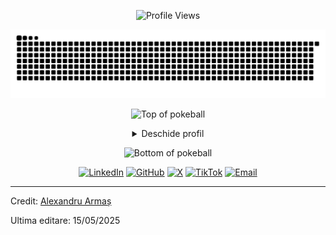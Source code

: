 <p align = "center">
	<img src = "https://komarev.com/ghpvc/?username=10kartik&style=plastic&color=blueviolet" alt = "Profile Views"/>
</p>
<p align = "center">
	<img src = "https://github.com/7oSkaaa/7oSkaaa/blob/output/github-contribution-grid-snake.svg?" alt = "Snake Game"/>
</p>

<div align="center">


![Top of pokeball](https://user-images.githubusercontent.com/44261381/209363264-ac854d3c-2cc2-44c4-928e-8a08d1013f46.png)

<details>
<summary>Deschide profil</summary>

<br>
<div>
  <div align=center>
      <img height="200" alt="Avatar photo of KK10" src="https://github.com/user-attachments/assets/64c2369d-3516-4b0d-add8-fb44f8cd7694" alt="Avatar photo of KK10">
  </div>
  <div align=center>
      <a href="https://git.io/typing-svg"><img src="https://readme-typing-svg.demolab.com?font=Black+Ops+One&pause=1000&width=435&lines=Hey%2C+I+am+Alexandru++Armas;Welcome+to+My+GitHub+Profile;Inquisitive+and+Curious+by+nature;Software+and+Computer+Hardware;iOS+Developer;Fortnite+and+Coding+Lover;Full-Stack+Developer;READY+FOR+HIRE" alt="Typing SVG" /></a>
  </div>
</div>

<details>
<summary>Despre mine</summary>

[//]: # (You must have a lf before the markdown element when inside a block for it to work: https://stackoverflow.com/questions/29368902/how-can-i-wrap-my-markdown-in-an-html-div)

<div align="left">

```js
/**
 *   ▄▄▄▄▄▄▄▄▄▄▄  ▄▄▄▄▄▄▄▄▄▄▄  ▄▄       ▄▄  ▄▄▄▄▄▄▄▄▄▄▄  ▄▄▄▄▄▄▄▄▄▄▄ 
 *  ▐░░░░░░░░░░░▌▐░░░░░░░░░░░▌▐░░▌     ▐░░▌▐░░░░░░░░░░░▌▐░░░░░░░░░░░▌
 *  ▐░█▀▀▀▀▀▀▀█░▌▐░█▀▀▀▀▀▀▀█░▌▐░▌░▌   ▐░▐░▌▐░█▀▀▀▀▀▀▀█░▌▐░█▀▀▀▀▀▀▀▀▀ 
 *  ▐░▌       ▐░▌▐░▌       ▐░▌▐░▌▐░▌ ▐░▌▐░▌▐░▌       ▐░▌▐░▌          
 *  ▐░█▄▄▄▄▄▄▄█░▌▐░█▄▄▄▄▄▄▄█░▌▐░▌ ▐░▐░▌ ▐░▌▐░█▄▄▄▄▄▄▄█░▌▐░█▄▄▄▄▄▄▄▄▄ 
 *  ▐░░░░░░░░░░░▌▐░░░░░░░░░░░▌▐░▌  ▐░▌  ▐░▌▐░░░░░░░░░░░▌▐░░░░░░░░░░░▌
 *  ▐░█▀▀▀▀▀▀▀█░▌▐░█▀▀▀▀█░█▀▀ ▐░▌   ▀   ▐░▌▐░█▀▀▀▀▀▀▀█░▌ ▀▀▀▀▀▀▀▀▀█░▌
 *  ▐░▌       ▐░▌▐░▌     ▐░▌  ▐░▌       ▐░▌▐░▌       ▐░▌          ▐░▌
 *  ▐░▌       ▐░▌▐░▌      ▐░▌ ▐░▌       ▐░▌▐░▌       ▐░▌ ▄▄▄▄▄▄▄▄▄█░▌
 *  ▐░▌       ▐░▌▐░▌       ▐░▌▐░▌       ▐░▌▐░▌       ▐░▌▐░░░░░░░░░░░▌
 *   ▀         ▀  ▀         ▀  ▀         ▀  ▀         ▀  ▀▀▀▀▀▀▀▀▀▀▀ 
  * @param {string} location - Locuiește în Timișoara, județul Timiș, România.
 * @param {string} languages - Vorbește fluent română, engleză, germană și franceză.
 * @param {string} jobTitle - Inginer software.
 * @param {string} specialization - Specializat în dezvoltarea completă a sistemelor Backend și aplicațiilor iOS.
 * @param {string} interests - Interesat de Inteligență Artificială, Sisteme Distribuite și rezolvarea problemelor complexe.
 * @param {string} hobbies - Pasionat de drumeții, citit, jocuri video și cântat la instrumente muzicale.
 * @param {string} education - Licențiat în Inginerie Computerizată, absolvent al Vishwakarma Institute of Technology, Pune.
 * @param {string} approachable - Deschis la colaborări pe proiecte interesante — nu ezita să iei legătura!
 * @param {string} strength - Hotărât și perseverent.
 * @param {string} weakness - Uneori timid în situații noi.
 *
 * @throws {Punch} Lovește (metaforic) orice bug din cod.
 *
 * @returns {Object} Alexandru Armaș - Obiectul care îl reprezintă pe dezvoltator.
 */
```

</div>

</details>

<details>
<summary>Unelte</summary>
<div>
  <p style="display: inline-block;" align="center">
    <div style="display: inline-block; background: transparent; border: none; margin: 5px;">
      <div align="center"><h4 style="text-shadow: 1px 1px 2px #888;">Limbaje de Programare</h4></div>
      <div>
      <img width="30px" src="https://cdn.jsdelivr.net/gh/devicons/devicon/icons/cplusplus/cplusplus-original.svg" alt="cpp" title="C++" /> 
      <img width="30px" src="https://cdn.jsdelivr.net/gh/devicons/devicon/icons/javascript/javascript-original.svg" alt="js" title="Javascript"/> 
      <img width="30px" src="https://cdn.jsdelivr.net/gh/devicons/devicon/icons/python/python-original.svg" alt="py" title="Python"/> 
      <img width="30" src="https://user-images.githubusercontent.com/25181517/121405384-444d7300-c95d-11eb-959f-913020d3bf90.png" alt="C#" title="C#"/>
      <img width="30px" src="https://cdn.jsdelivr.net/gh/devicons/devicon/icons/typescript/typescript-original.svg" alt="ts" title="TypeScript"/>
      <img width="30px" src="https://cdn.jsdelivr.net/gh/devicons/devicon/icons/php/php-original.svg" alt="php" title="PHP"/>
      </div>
    </div>
    <div style="display: inline-block; background: transparent; border: none; margin: 5px;">
      <div align="center"><h4 style="text-shadow: 1px 1px 2px #888;">Back-end</h4></div>
      <div>
      <img width="30px" src="https://cdn.jsdelivr.net/gh/devicons/devicon/icons/nodejs/nodejs-original.svg" alt="nodejs" title="Node.js"/>
      <img width="30px" src="https://cdn.jsdelivr.net/gh/devicons/devicon/icons/express/express-original-wordmark.svg" alt="express" title="Express Server"/>
      <img width="30px" src="https://cdn.jsdelivr.net/gh/devicons/devicon/icons/django/django-plain.svg" alt="django" title="Django"/>
      <img width="30px" src="https://user-images.githubusercontent.com/25181517/192107858-fe19f043-c502-4009-8c47-476fc89718ad.png" alt="rest" title="REST API"/>
      <img width="30" src="https://user-images.githubusercontent.com/25181517/192107856-aa92c8b1-b615-47c3-9141-ed0d29a90239.png" alt="GraphQL" title="GraphQL"/>
      <img width="30" src="https://user-images.githubusercontent.com/25181517/186711335-a3729606-5a78-4496-9a36-06efcc74f800.png" alt="Swagger" title="Swagger"/>
      <img width="30" src="https://user-images.githubusercontent.com/25181517/201476472-d2f5f644-cfc9-43e5-96d3-c8f40f18b5cb.png" alt="Chai" title="Chai"/>
      <img width="30" src="https://user-images.githubusercontent.com/25181517/201476630-f47cfff6-fdee-4ee1-9092-1793b71b1ca3.png" alt="Mocha" title="Mocha"/>
      <img width="30px" src="https://cdn.jsdelivr.net/gh/devicons/devicon/icons/dotnetcore/dotnetcore-original.svg" alt="dotnet" title=".NET Core"/>
      </div>
    </div>
    <div style="display: inline-block; background: transparent; border: none; margin: 5px;">
      <div align="center"><h4 style="text-shadow: 1px 1px 2px #888;">Mobil</h4></div>
      <div>
      <img width="30px" src="https://cdn.jsdelivr.net/gh/devicons/devicon/icons/swift/swift-original.svg" alt="swift" title="SwiftUI"/>
      <img width="30px" src="https://cdn.jsdelivr.net/gh/devicons/devicon/icons/flutter/flutter-original.svg" alt="flutter" title="Flutter"/>
      <img width="30px" src="https://cdn.jsdelivr.net/gh/devicons/devicon/icons/react/react-original.svg" alt="reactnative" title="React Native"/>
      <img width="30px" src="https://cdn.jsdelivr.net/gh/devicons/devicon/icons/kotlin/kotlin-original.svg" alt="kotlin" title="Kotlin"/>
      <img width="30px" src="https://cdn.jsdelivr.net/gh/devicons/devicon/icons/xamarin/xamarin-original.svg" alt="xamarin" title="Xamarin"/>
      </div>
    </div>
    <div style="display: inline-block; background: transparent; border: none; margin: 5px;">
      <div align="center"><h4 style="text-shadow: 1px 1px 2px #888;">Front-end</h4></div>
      <div>
      <img width="30px" src="https://cdn.jsdelivr.net/gh/devicons/devicon/icons/html5/html5-original.svg" alt="html" title="HTML"/> 
      <img width="30px" src="https://cdn.jsdelivr.net/gh/devicons/devicon/icons/css3/css3-plain-wordmark.svg" alt="css" title="CSS"/>  
      <img width="30px" src="https://cdn.jsdelivr.net/gh/devicons/devicon/icons/react/react-original.svg" alt="react" title="Reactjs"/>
      <img width="30px" src="https://cdn.jsdelivr.net/gh/devicons/devicon/icons/vuejs/vuejs-original.svg" alt="vue" title="Vue.js"/>
      <img width="30px" src="https://cdn.jsdelivr.net/gh/devicons/devicon/icons/angularjs/angularjs-original.svg" alt="angular" title="Angular"/>
      <img width="30px" src="https://cdn.jsdelivr.net/gh/devicons/devicon/icons/sass/sass-original.svg" alt="sass" title="Sass"/>
      <img width="30px" src="https://cdn.jsdelivr.net/gh/devicons/devicon/icons/nextjs/nextjs-original.svg" alt="nextjs" title="Next.js"/>
      <img width="30px" src="https://cdn.jsdelivr.net/gh/devicons/devicon/icons/svelte/svelte-original.svg" alt="svelte" title="Svelte"/>
      <img width="30px" src="https://cdn.jsdelivr.net/gh/devicons/devicon/icons/bootstrap/bootstrap-plain.svg" alt="bootstrap" title="Bootstrap"/>
      </div>
    </div>
    <div style="display: inline-block; background: transparent; border: none; margin: 5px;">
      <div align="center"><h4 style="text-shadow: 1px 1px 2px #888;">Baze de Date</h4></div>
      <div>
      <img width="30px" src="https://cdn.jsdelivr.net/gh/devicons/devicon/icons/mysql/mysql-original.svg" alt="mysql" title="MySQL"/>
      <img width="30px" src="https://cdn.jsdelivr.net/gh/devicons/devicon/icons/postgresql/postgresql-original.svg" alt="postgres" title="Postgres SQL"/>
      <img width="30px" src="https://cdn.jsdelivr.net/gh/devicons/devicon/icons/mongodb/mongodb-original.svg" alt="mongodb" title="Mongo DB"/>
      <img width="30px" src="https://cdn.jsdelivr.net/gh/devicons/devicon/icons/redis/redis-original.svg" alt="redis" title="Redis"/>
      <img width="30px" src="https://cdn.jsdelivr.net/gh/devicons/devicon/icons/firebase/firebase-plain.svg" alt="firebase" title="Firebase"/>
      <img width="30px" src="https://cdn.jsdelivr.net/gh/devicons/devicon/icons/graphql/graphql-plain.svg" alt="graphql" title="GraphQL"/>
      <img width="30px" src="https://cdn.jsdelivr.net/gh/devicons/devicon/icons/oracle/oracle-original.svg" alt="oracle" title="Oracle DB"/>
      <img width="30px" src="https://cdn.jsdelivr.net/gh/devicons/devicon/icons/microsoftsqlserver/microsoftsqlserver-plain.svg" alt="sqlserver" title="SQL Server"/>
      <img width="30px" src="https://cdn.jsdelivr.net/gh/devicons/devicon/icons/sqlite/sqlite-original.svg" alt="sqlite" title="SQLite"/>
      </div>
    </div>
    <br>
    <div style="display: inline-block; background: transparent; border: none; margin: 5px;">
      <div align="center"><h4 style="text-shadow: 1px 1px 2px #888;">AI & Știința Datelor</h4></div>
      <div>
      <img width="30px" src="https://cdn.jsdelivr.net/gh/devicons/devicon/icons/tensorflow/tensorflow-original.svg" alt="tensorflow" title="TensorFlow"/>
      <img width="30px" src="https://cdn.jsdelivr.net/gh/devicons/devicon/icons/pytorch/pytorch-original.svg" alt="pytorch" title="PyTorch"/>
      <img width="30px" src="https://cdn.jsdelivr.net/gh/devicons/devicon/icons/numpy/numpy-original.svg" alt="numpy" title="Numpy"/>
      <img width="30px" src="https://cdn.jsdelivr.net/gh/devicons/devicon/icons/pandas/pandas-original.svg" alt="pandas" title="Pandas"/>
      <img width="30px" src="https://cdn.jsdelivr.net/gh/devicons/devicon/icons/selenium/selenium-original.svg" alt="selenium" title="Selenium"/>
      <img width="30px" src="https://www.vectorlogo.zone/logos/opencv/opencv-icon.svg" alt="opencv" title="OpenCV"/>
      <img width="30px" src="https://cdn.jsdelivr.net/gh/devicons/devicon/icons/jupyter/jupyter-original-wordmark.svg" alt="jupyter" title="Jupyter"/>
      <img width="30px" src="https://huggingface.co/favicon.ico" alt="huggingface" title="Hugging Face"/>
      </div>
    </div>
    <div style="display: inline-block; background: transparent; border: none; margin: 5px;">
      <div align="center"><h4 style="text-shadow: 1px 1px 2px #888;">DevOps & Cloud</h4></div>
      <div>
      <img width="30" src="https://user-images.githubusercontent.com/25181517/183896132-54262f2e-6d98-41e3-8888-e40ab5a17326.png" alt="AWS" title="AWS"/>
      <img width="30" src="https://user-images.githubusercontent.com/25181517/183345125-9a7cd2e6-6ad6-436f-8490-44c903bef84c.png" alt="Nginx" title="Nginx"/>
      <img width="30px" src="https://cdn.jsdelivr.net/gh/devicons/devicon/icons/git/git-original.svg" alt="git" title="git" />
      <img width="30px" src="https://cdn.jsdelivr.net/gh/devicons/devicon/icons/docker/docker-original.svg" alt="docker" title="Docker"/>
      <img width="30px" src="https://cdn.jsdelivr.net/gh/devicons/devicon/icons/kubernetes/kubernetes-plain.svg" alt="kubernetes" title="Kubernetes"/>
      <img width="30px" src="https://cdn.jsdelivr.net/gh/devicons/devicon/icons/azure/azure-original.svg" alt="azure" title="Azure"/>
      <img width="30px" src="https://cdn.jsdelivr.net/gh/devicons/devicon/icons/googlecloud/googlecloud-original.svg" alt="gcp" title="Google Cloud"/>
      <img width="30px" src="https://cdn.jsdelivr.net/gh/devicons/devicon/icons/jenkins/jenkins-original.svg" alt="jenkins" title="Jenkins"/>
      <img width="30px" src="https://cdn.jsdelivr.net/gh/devicons/devicon/icons/apache/apache-original.svg" alt="apache" title="Apache"/>
      <img width="30px" src="https://www.vectorlogo.zone/logos/netlify/netlify-icon.svg" alt="netlify" title="Netlify"/>
      <img width="30px" src="https://cdn.worldvectorlogo.com/logos/vercel.svg" alt="vercel" title="Vercel"/>
      </div>
    </div>
    <div style="display: inline-block; background: transparent; border: none; margin: 5px;">
      <div align="center"><h4 style="text-shadow: 1px 1px 2px #888;">Sisteme de Operare</h4></div>
      <div>
      <img width="30" src="https://user-images.githubusercontent.com/25181517/117269608-b7dcfb80-ae58-11eb-8e66-6cc8753553f0.png" alt="Android" title="Android"/>
      <img width="30" src="https://user-images.githubusercontent.com/25181517/121406611-a8246b80-c95e-11eb-9b11-b771486377f6.png" alt="iOS" title="iOS"/>
      <img width="30" src="https://user-images.githubusercontent.com/25181517/186884150-05e9ff6d-340e-4802-9533-2c3f02363ee3.png" alt="Windows" title="Windows"/>
      <img width="30" src="https://user-images.githubusercontent.com/25181517/186884152-ae609cca-8cf1-4175-8d60-1ce1fa078ca2.png" alt="macOS" title="macOS"/>
      <img width="30" src="https://github.com/marwin1991/profile-technology-icons/assets/76662862/2481dc48-be6b-4ebb-9e8c-3b957efe69fa" alt="Linux" title="Linux"/>
      </div>
    </div>
    <div style="display: inline-block; background: transparent; border: none; margin: 5px;">
      <div align="center"><h4 style="text-shadow: 1px 1px 2px #888;">Linie de Comandă</h4></div>
      <div>
      <img width="30px" src="https://cdn.jsdelivr.net/gh/devicons/devicon/icons/bash/bash-original.svg" alt="bash" title="bash"/>
      <img width="30px" src="https://cdn.jsdelivr.net/gh/devicons/devicon/icons/vim/vim-original.svg" alt="vim" title="Vim"/>
      <img width="30px" src="https://cdn.jsdelivr.net/gh/devicons/devicon/icons/powershell/powershell-original.svg" alt="powershell" title="PowerShell"/>
      <img width="30px" src="https://cdn.jsdelivr.net/gh/devicons/devicon/icons/ssh/ssh-original.svg" alt="ssh" title="SSH"/>
      </div>
    </div>
    <div style="display: inline-block; background: transparent; border: none; margin: 5px;">
      <div align="center"><h4 style="text-shadow: 1px 1px 2px #888;">Unelte de Dezvoltare</h4></div>
      <div>
      <img width="30" src="https://user-images.githubusercontent.com/25181517/186711578-bf30cb30-40b7-4b45-95a5-bdf837c372e7.png" alt="Xcode" title="Xcode"/>
      <img width="30px" src="https://cdn.jsdelivr.net/gh/devicons/devicon/icons/vscode/vscode-original.svg"  alt="VSCode" title="VS Code"/>
      <img width="30px" src="https://upload.wikimedia.org/wikipedia/en/d/d2/Sublime_Text_3_logo.png"  alt="sublime" title="Sublime"/>
      <img width="30" src="https://user-images.githubusercontent.com/25181517/192109061-e138ca71-337c-4019-8d42-4792fdaa7128.png" alt="Postman" title="Postman"/>
      <img width="30px" src="https://cdn.jsdelivr.net/gh/devicons/devicon/icons/figma/figma-original.svg" alt="figma" title="Figma"/>
      <img width="30px" src="https://cdn.jsdelivr.net/gh/devicons/devicon/icons/jira/jira-original.svg" alt="jira" title="Jira"/>
      <img width="30px" src="https://cdn.jsdelivr.net/gh/devicons/devicon/icons/confluence/confluence-original.svg" alt="confluence" title="Confluence"/>
      <img width="30px" src="https://cdn.jsdelivr.net/gh/devicons/devicon/icons/slack/slack-original.svg" alt="slack" title="Slack"/>
      <img width="30px" src="https://cdn.jsdelivr.net/gh/devicons/devicon/icons/npm/npm-original-wordmark.svg" alt="npm" title="npm"/>
      <img width="30px" src="https://cdn.jsdelivr.net/gh/devicons/devicon/icons/yarn/yarn-original.svg" alt="yarn" title="Yarn"/>
      </div>
    </div>
    <div style="display: inline-block; background: transparent; border: none; margin: 5px;">
      <div align="center"><h4 style="text-shadow: 1px 1px 2px #888;">Dezvoltare Jocuri</h4></div>
      <div>
      <img width="30px" src="https://cdn.jsdelivr.net/gh/devicons/devicon/icons/unity/unity-original.svg" alt="unity" title="Unity Engine"/>
      <img width="30px" src="https://cdn.jsdelivr.net/gh/devicons/devicon/icons/unrealengine/unrealengine-original.svg" alt="unreal" title="Unreal Engine"/>
      <img width="30px" src="https://cdn.jsdelivr.net/gh/devicons/devicon/icons/blender/blender-original.svg" alt="blender" title="Blender"/>
      <img width="30px" src="https://cdn.jsdelivr.net/gh/devicons/devicon/icons/godot/godot-original.svg" alt="godot" title="Godot Engine"/>
      </div>
    </div>
    <div style="display: inline-block; background: transparent; border: none; margin: 5px;">
      <div align="center"><h4 style="text-shadow: 1px 1px 2px #888;">Blockchain</h4></div>
      <div>
      <img width="30px" src="https://cdn.jsdelivr.net/gh/devicons/devicon/icons/solidity/solidity-original.svg" alt="solidity" title="Solidity"/>
      <img width="30px" src="https://upload.wikimedia.org/wikipedia/commons/thumb/6/6f/Ethereum-icon-purple.svg/512px-Ethereum-icon-purple.svg.png" alt="ethereum" title="Ethereum"/>
      <img width="30px" src="https://www.vectorlogo.zone/logos/bitcoin/bitcoin-icon.svg" alt="bitcoin" title="Bitcoin"/>
      </div>
    </div>
  </p>
</div>
</details>

<details>
  <summary>Statistici GitHub</summary>
  <br>
  <p align="center">
    <img align="center" src="https://github-readme-stats.vercel.app/api?username=10kartik&show_icons=true\&show=reviews,discussions_started,discussions_answered,prs_merged,prs_merged_percentage" alt="GitHub Stats">
  </p>
</details>

<details>
  <summary>Contribuții Open Source</summary>
  <br>
  <ul>
    <li><strong>MDN Docs - Documentația oficială JavaScript:</strong> Am contribuit la îmbunătățirea și menținerea documentației oficiale JavaScript pe MDN Web Docs.</li>
    <li><strong>Pinterest - Pymemcache:</strong> Am adus contribuții la proiectul Pymemcache de pe Pinterest, un client Python eficient pentru sistemul de cache memcached.</li>
    <li><strong>The Algorithms - JavaScript și C++:</strong> Am contribuit la repository-ul The Algorithms, în special la implementări în JavaScript și C++ ale diverselor algoritmi și structuri de date.</li>
    <li><strong>True Sparrow - NftorNot.com, WhisperChain.xyz, AI SalesSparrow:</strong> Am condus dezvoltarea proiectelor de la concept până la producție în cadrul True Sparrow.</li>
  </ul>
</details>

<details>
  <summary>Citat</summary>
  <br>
  <blockquote>
    "Un bug nu este niciodată doar o greșeală. Reprezintă ceva mai mare. O eroare de gândire. Care te face cine ești."
    <br><strong>Mr. Robot - Elliot Alderson</strong>
  </blockquote>
</details>

<details>
  <summary>Doză gratuită de DOSE</summary>
  <br>
  <small><i>DOSE (dopamină, oxitocină, serotonină și endorfină), reîmprospătează pagina dacă doza a fost ineficientă.</i></small>
  <br>
  <div align="center"><img src="https://readme-jokes.vercel.app/api?theme=monokai" alt="Jokes Card" /></div>
</details>

<details>
<summary>Ce pot face pentru tine?</summary>
<table style="border: none">
  <tr>
  <td width="50%" valign="top">

[//]: # (Fighting against markdown and blocks isn't easy, indentation is catastrophic)

## Hai să lucrăm împreună la proiectul tău!

Dacă ai întrebări despre dezvoltarea web, documentație fără greșeli sau IA, nu ezita să <a href="mailto:kkapgate5@gmail.com">mă contactezi prin email</a>, nu mușc, promit.

  </td>
  <td width="50%" valign="top">

## Nu e perfect, nu-i așa?

**<img alt="Feedback" src="https://img.shields.io/badge/Întreabă-orice-1abc9c.svg">**

<blockquote>"Cred că este foarte important să ai un feedback constant, unde te gândești mereu la ceea ce ai făcut și cum ai putea să o faci mai bine."
<br><strong>– Elon Musk</strong></blockquote>

  </td>
  </tr>
</table>
</details>

</details>

![Bottom of pokeball](https://user-images.githubusercontent.com/44261381/209363271-905d2a5e-8a18-44c0-a450-45dddd4d5036.png)

</div>

<div align=center>
 <a href="https://www.linkedin.com/in/alexandruarmas/" target="_blank"><img src="https://img.shields.io/static/v1?style=for-the-badge&message=LinkedIn&color=0A66C2&logo=LinkedIn&logoColor=FFFFFF&label=" alt="LinkedIn" /></a>
 <a href="https://github.com/mrarmas02" target="_blank"><img src="https://img.shields.io/static/v1?style=for-the-badge&message=GitHub&color=181717&logo=GitHub&logoColor=FFFFFF&label=" alt="GitHub" /></a>
 <a href="https://www.x.com/mrarmas02" target="_blank"><img src="https://img.shields.io/static/v1?style=for-the-badge&message=X&color=000000&logo=X&logoColor=FFFFFF&label=" alt="X" /></a>
 <a href="https://tiktok.com/@mrarmas02" target="_blank"><img src="https://img.shields.io/static/v1?style=for-the-badge&message=TikTok&color=000000&logo=TikTok&logoColor=FFFFFF&label=" alt="TikTok" /></a>
<a href="mailto:contact@alexandruarmas.ro?subject=Hi%20Kartik%20,%20nice%20to%20meet%20you!" target="_blank"><img alt="Email" src="https://img.shields.io/static/v1?style=for-the-badge&message=Gmail&color=EA4335&logo=Gmail&logoColor=FFFFFF&label=" /></a>
</div>

------
Credit: [Alexandru Armaș](https://github.com/alexandruarmas)

Ultima editare: 15/05/2025
